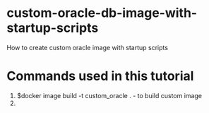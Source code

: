 # custom-oracle-db-image-with-startup-scripts
How to create custom oracle image with startup scripts

# Commands used in this tutorial
1. $docker image build -t custom_oracle . - to build custom image
2. 


